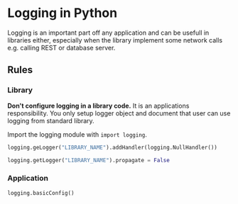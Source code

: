 # Logging in Python

Logging is an important part off any application and can be usefull in libraries either, especially
when the library implement some network calls e.g. calling REST or database server.

## Rules

### Library

**Don't configure logging in a library code.** It is an applications responsibility.
You only setup logger object and document that user can use logging from standard library.

Import the logging module with `import logging`.

```py
logging.geLogger("LIBRARY_NAME").addHandler(logging.NullHandler())
```

```py
logging.getLogger("LIBRARY_NAME").propagate = False
```

### Application

```py
logging.basicConfig()
```
